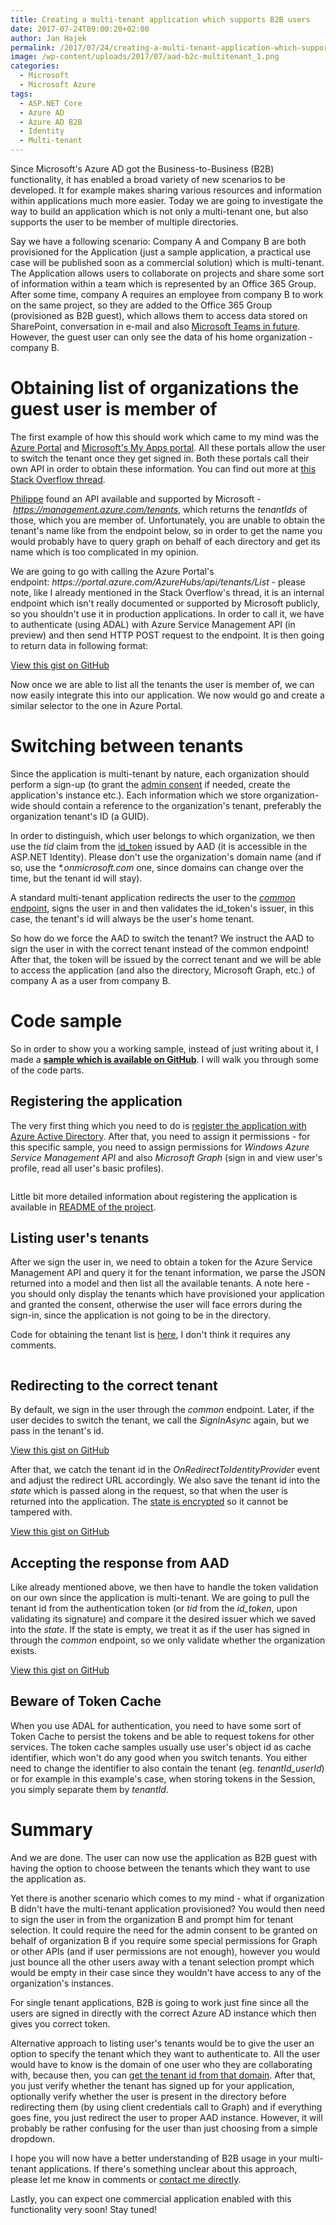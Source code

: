```yaml
---
title: Creating a multi-tenant application which supports B2B users
date: 2017-07-24T09:00:20+02:00
author: Jan Hajek
permalink: /2017/07/24/creating-a-multi-tenant-application-which-supports-b2b-users/
image: /wp-content/uploads/2017/07/aad-b2c-multitenant_1.png
categories:
  - Microsoft
  - Microsoft Azure
tags:
  - ASP.NET Core
  - Azure AD
  - Azure AD B2B
  - Identity
  - Multi-tenant
---
```


<p>Since Microsoft's Azure AD got the Business-to-Business (B2B) functionality, it has enabled a broad variety of new scenarios to be developed. It for example makes sharing various resources and information within applications much more easier. Today we are going to investigate the way to build an application which is not only a multi-tenant one, but also supports the user to be member of multiple directories.</p>



<!--more-->



<p>Say we have a following scenario: Company A and Company B are both provisioned for the Application (just a sample application, a practical use case will be published soon as a commercial solution) which is multi-tenant. The Application allows users to collaborate on projects and share some sort of information within a team which is represented by an Office 365 Group. After some time, company A requires an employee from company B to work on the same project, so they are added to the Office 365 Group (provisioned as B2B guest), which allows them to access data stored on SharePoint, conversation in e-mail and also <a href="https://microsoftteams.uservoice.com/forums/555103-public/suggestions/16911109-external-access-and-federation">Microsoft Teams in future</a>. However, the guest user can only see the data of his home organization - company B.</p>



<h1>Obtaining list of organizations the guest user is member of</h1>



<p>The first example of how this should work which came to my mind was the <a href="https://portal.azure.com" target="_blank" rel="noopener">Azure Portal</a> and <a href="https://myapps.microsoft.com">Microsoft's My Apps portal</a>. All these portals allow the user to switch the tenant once they get signed in. Both these portals call their own API in order to obtain these information. You can find out more at <a href="https://stackoverflow.com/questions/45235572/getting-all-b2b-directories-user-is-member-of">this Stack Overflow thread</a>.</p>



<p><a href="https://stackoverflow.com/users/325697/philippe-signoret">Philippe</a>&nbsp;found an API available and supported by Microsoft -&nbsp;<a href="https://docs.microsoft.com/en-us/rest/api/resources/tenants"><em>https://management.azure.com/tenants</em></a>, which returns the&nbsp;<em>tenantIds</em> of those, which you are member of. Unfortunately, you are unable to obtain the tenant's name like from the endpoint below, so in order to get the name you would probably have to query graph on behalf of each directory and get its name which is too complicated in my opinion.</p>



<p>We are going to go with calling the Azure Portal's endpoint:&nbsp;<em>https://portal.azure.com/AzureHubs/api/tenants/List</em> - please note, like I already mentioned in the Stack Overflow's thread, it is an internal endpoint which isn't really documented or supported by Microsoft publicly, so you shouldn't use it in production applications. In order to call it, we have to authenticate (using ADAL) with Azure Service Management API (in preview) and then send HTTP POST request to the endpoint. It is then going to return data in following format:</p>


<!-- wp:coblocks/gist {"url":"https://gist.github.com/hajekj/17ab3a7a18b1ad545ff000252dc35451","file":"371-1.json","coblocks":[]} -->
<div class="wp-block-coblocks-gist"><script src="https://gist.github.com/hajekj/17ab3a7a18b1ad545ff000252dc35451.js?file=371-1.json"></script><noscript><a href="https://gist.github.com/hajekj/17ab3a7a18b1ad545ff000252dc35451#file-371-1-json">View this gist on GitHub</a></noscript></div>
<!-- /wp:coblocks/gist -->


<p>Now once we are able to list all the tenants the user is member of, we can now easily integrate this into our application. We now would go and create a similar selector to the one in Azure Portal.</p>



<h1>Switching between tenants</h1>



<p>Since the application is multi-tenant by nature, each organization should perform a sign-up (to grant the <a href="https://docs.microsoft.com/en-us/azure/active-directory/develop/active-directory-devhowto-multi-tenant-overview#understanding-user-and-admin-consent">admin consent</a> if needed, create the application's instance etc.). Each information which we store organization-wide should contain a reference to the organization's tenant, preferably the organization tenant's ID (a GUID).</p>



<p>In order to distinguish, which user belongs to which organization, we then use the&nbsp;<em>tid</em> claim from the <a href="https://docs.microsoft.com/en-us/azure/active-directory/develop/active-directory-token-and-claims#idtokens">id_token</a> issued by AAD (it is accessible in the ASP.NET Identity). Please don't use the organization's domain name (and if so, use the <em>*.onmicrosoft.com</em> one, since domains can change over the time, but the tenant id will stay).</p>



<p>A standard multi-tenant application redirects the user to the&nbsp;<em><a href="http://www.cloudidentity.com/blog/2014/08/26/the-common-endpoint-walks-like-a-tenant-talks-like-a-tenant-but-is-not-a-tenant/">common</a></em><a href="http://www.cloudidentity.com/blog/2014/08/26/the-common-endpoint-walks-like-a-tenant-talks-like-a-tenant-but-is-not-a-tenant/"> endpoint</a>, signs the user in and then validates the id_token's issuer, in this case, the&nbsp;tenant's id will always be the user's home tenant.</p>



<p>So how do we force the AAD to switch the tenant? We instruct the AAD to sign the user in with the correct tenant instead of the common endpoint! After that, the token will be issued by the correct tenant and we will be able to access the application (and also the directory, Microsoft Graph, etc.) of company A as a user from company B.</p>



<h1>Code sample</h1>



<p>So in order to show you a working sample, instead of just writing about it, I made a <strong><a href="https://github.com/hajekj/aad-b2b-multitenant" target="_blank" rel="noopener">sample which is available on GitHub</a></strong>. I will walk you through some of the code parts.</p>



<h2>Registering the application</h2>



<p>The very first thing which you need to do is <a href="https://docs.microsoft.com/en-us/azure/active-directory/develop/active-directory-integrating-applications#adding-an-application">register the application with Azure Active Directory</a>. After that, you need to assign it permissions - for this specific sample, you need to assign permissions for&nbsp;<em>Windows Azure Service Management API</em>&nbsp;and also&nbsp;<em>Microsoft Graph</em> (sign in and view user's profile, read all user's basic profiles).</p>


<!-- wp:image {"id":496,"align":"center","linkDestination":"custom","coblocks":[]} -->
<div class="wp-block-image"><figure class="aligncenter"><a href="/uploads/2017/07/aad-b2c-multitenant_2.png"><img src="/uploads/2017/07/aad-b2c-multitenant_2-300x102.png" alt="" class="wp-image-496"/></a></figure></div>
<!-- /wp:image -->


<p>Little bit more detailed information about registering the application is available in <a href="https://github.com/hajekj/aad-b2b-multitenant/blob/master/README.md">README of the project</a>.</p>



<h2>Listing user's tenants</h2>



<p>After we sign the user in, we need to obtain a token for the Azure Service Management API and query it for the tenant information, we parse the JSON returned into a model and then list all the available tenants. A note here - you should only display the tenants which have provisioned your application and granted the consent, otherwise the user will face errors during the sign-in, since the application is not going to be in the directory.</p>



<p>Code for obtaining the tenant list is <a href="https://github.com/hajekj/aad-b2b-multitenant/blob/master/aad-b2b-multitenant/Helpers/AzureServiceManagement.cs#L30">here</a>, I don't think it requires any comments.</p>


<!-- wp:image {"id":487,"align":"center","linkDestination":"custom","coblocks":[]} -->
<div class="wp-block-image"><figure class="aligncenter"><a href="/uploads/2017/07/aad-b2c-multitenant_1.png"><img src="/uploads/2017/07/aad-b2c-multitenant_1-300x142.png" alt="" class="wp-image-487"/></a></figure></div>
<!-- /wp:image -->


<h2>Redirecting to the correct tenant</h2>



<p>By default, we sign in the user through the&nbsp;<em>common</em> endpoint. Later, if the user decides to switch the tenant, we call the <em>SignInAsync</em> again, but we pass in the tenant's id.</p>


<!-- wp:coblocks/gist {"url":"https://gist.github.com/hajekj/17ab3a7a18b1ad545ff000252dc35451","file":"371-2.cs","coblocks":[]} -->
<div class="wp-block-coblocks-gist"><script src="https://gist.github.com/hajekj/17ab3a7a18b1ad545ff000252dc35451.js?file=371-2.cs"></script><noscript><a href="https://gist.github.com/hajekj/17ab3a7a18b1ad545ff000252dc35451#file-371-2-cs">View this gist on GitHub</a></noscript></div>
<!-- /wp:coblocks/gist -->


<p>After that, we catch the tenant id in the&nbsp;<em>OnRedirectToIdentityProvider</em> event and adjust the redirect URL accordingly. We also save the tenant id into the <em>state</em> which is passed along in the request, so that when the user is returned into the application. The <a href="https://github.com/aspnet/Security/blob/23da47617624cfed065cd1cdd552d34e5ea5b821/src/Microsoft.AspNetCore.Authentication.OpenIdConnect/OpenIdConnectHandler.cs#L220">state is encrypted</a> so it cannot be tampered with.</p>


<!-- wp:coblocks/gist {"url":"https://gist.github.com/hajekj/17ab3a7a18b1ad545ff000252dc35451","file":"371-3.cs","coblocks":[]} -->
<div class="wp-block-coblocks-gist"><script src="https://gist.github.com/hajekj/17ab3a7a18b1ad545ff000252dc35451.js?file=371-3.cs"></script><noscript><a href="https://gist.github.com/hajekj/17ab3a7a18b1ad545ff000252dc35451#file-371-3-cs">View this gist on GitHub</a></noscript></div>
<!-- /wp:coblocks/gist -->


<h2>Accepting the response from AAD</h2>



<p>Like already mentioned above, we then have to handle the token validation on our own since the application is multi-tenant. We are going to pull the tenant id from the authentication token (or&nbsp;<em>tid</em> from the&nbsp;<em>id_token</em>, upon validating its signature) and compare it the desired issuer which we saved into the&nbsp;<em>state</em>. If the state is empty, we treat it as if the user has signed in through the&nbsp;<em>common</em> endpoint, so we only validate whether the organization exists.</p>


<!-- wp:coblocks/gist {"url":"https://gist.github.com/hajekj/17ab3a7a18b1ad545ff000252dc35451","file":"371-4.cs","coblocks":[]} -->
<div class="wp-block-coblocks-gist"><script src="https://gist.github.com/hajekj/17ab3a7a18b1ad545ff000252dc35451.js?file=371-4.cs"></script><noscript><a href="https://gist.github.com/hajekj/17ab3a7a18b1ad545ff000252dc35451#file-371-4-cs">View this gist on GitHub</a></noscript></div>
<!-- /wp:coblocks/gist -->


<h2>Beware of Token Cache</h2>



<p>When you use ADAL for authentication, you need to have some sort of Token Cache to persist the tokens and be able to request tokens for other services. The token cache samples usually use user's object id as cache identifier, which won't do any good when you switch tenants. You either need to change the identifier to also contain the tenant (eg.&nbsp;<em>tenantId_userId</em>) or for example in this example's case, when storing tokens in the Session, you simply separate them by&nbsp;<em>tenantId</em>.</p>



<h1>Summary</h1>



<p>And we are done. The user can now use the application as B2B guest with having the option to choose between the tenants which they want to use the application as.</p>



<p>Yet there is another scenario which comes to my mind - what if organization B didn't have the multi-tenant application provisioned? You would then need to sign the user in from the organization B and prompt him for tenant selection. It could require the need for the admin consent to be granted on behalf of organization B if you require some special permissions for Graph or other APIs (and if user permissions are not enough), however you would just bounce all the other users away with a tenant selection prompt which would be empty in their case since they wouldn't have access to any of the organization's instances.</p>



<p>For single tenant applications, B2B is going to work just fine since all the users are signed in directly with the correct Azure AD instance which then gives you correct token.</p>



<p>Alternative approach to listing user's tenants would be to give the user an option to specify the tenant which they want to authenticate to. All the user would have to know is the domain of one user who they are collaborating with, because then, you can <a href="http://www.cloudidentity.com/blog/2016/12/12/from-tenantid-to-domain/">get the tenant id from that domain</a>. After that, you just verify whether the tenant has signed up for your application, optionally verify whether the user is present in the directory before redirecting them (by using client credentials call to Graph) and if everything goes fine, you just redirect the user to proper AAD instance. However, it will probably be rather confusing for the user than just choosing from a simple dropdown.</p>



<p>I hope you will now have a better understanding of B2B usage in your multi-tenant applications. If there's something unclear about this approach, please let me know in comments or <a href="https://hajekj.net/about-me/">contact me directly</a>.</p>



<p>Lastly, you can expect one commercial application enabled with this functionality very soon! Stay tuned!</p>
